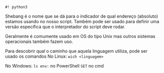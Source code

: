 `#! python3`

Shebang é o nome que se dá para o indicador de qual endereço (absoluto) estamos usando no nosso script. 
	Também pode ser usado para definir uma versão específica que o interpretador do script deve rodar.

Geralmente é comumente usado em OS do tipo Unix mas outros sistemas operacionais também fazem uso.

Para descobrir qual o caminho que aquela linguagem utiliza, pode ser usado os comandos
No Linux:
	`wich <linguagem>` 

No Windows: 
	`ls env:` no PowerShell 
	`SET` no cmd

